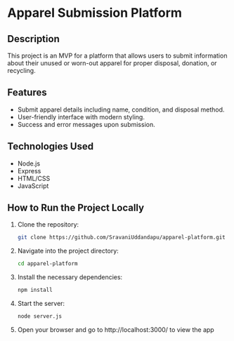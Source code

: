 # Apparel Submission Platform

## Description
This project is an MVP for a platform that allows users to submit information about their unused or worn-out apparel for proper disposal, donation, or recycling.

## Features
- Submit apparel details including name, condition, and disposal method.
- User-friendly interface with modern styling.
- Success and error messages upon submission.

## Technologies Used
- Node.js
- Express
- HTML/CSS
- JavaScript

## How to Run the Project Locally

1. Clone the repository:
   ```bash
   git clone https://github.com/SravaniUddandapu/apparel-platform.git
2. Navigate into the project directory:
   ```bash
   cd apparel-platform
3. Install the necessary dependencies:
   ```bash
   npm install
4. Start the server:
   ```bash
   node server.js
5. Open your browser and go to http://localhost:3000/ to view the app
   

   

